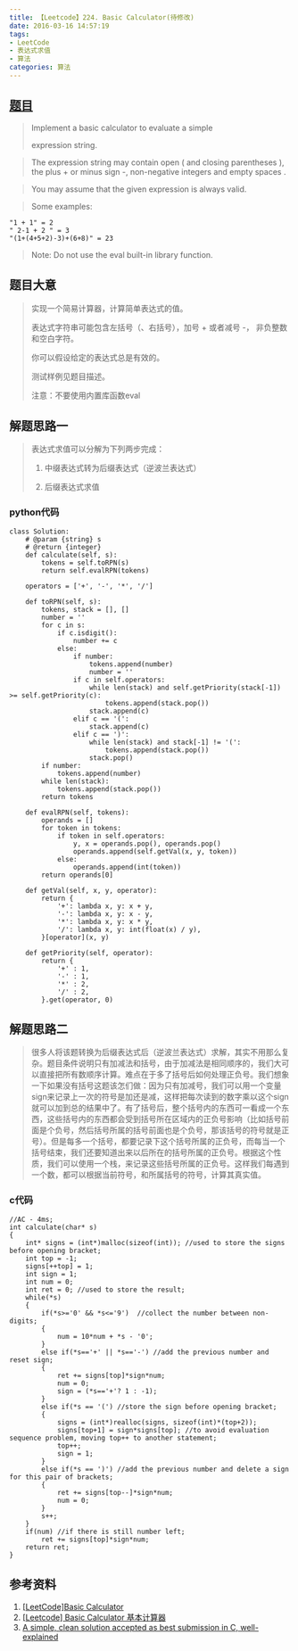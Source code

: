 ```yaml
---
title: 【Leetcode】224. Basic Calculator(待修改)
date: 2016-03-16 14:57:19
tags: 
- LeetCode
- 表达式求值
- 算法
categories: 算法
---
```



## [题目](https://leetcode.com/problems/basic-calculator/) ##
> Implement a basic calculator to evaluate a simple 
> 
> expression string.

> The expression string may contain open ( and closing parentheses ), the plus + or minus sign -, non-negative integers and empty spaces .

> You may assume that the given expression is always valid.



> Some examples:
> 
	"1 + 1" = 2
	" 2-1 + 2 " = 3
	"(1+(4+5+2)-3)+(6+8)" = 23


> Note: Do not use the eval built-in library function.

## 题目大意 ##
> 实现一个简易计算器，计算简单表达式的值。
> 
> 表达式字符串可能包含左括号（、右括号），加号 +  或者减号 -， 非负整数和空白字符。
> 
> 你可以假设给定的表达式总是有效的。
> 
> 测试样例见题目描述。
> 
> 注意：不要使用内置库函数eval

## 解题思路一 ##

> 表达式求值可以分解为下列两步完成：
> 
> 1. 中缀表达式转为后缀表达式（逆波兰表达式）
> 
> 2. 后缀表达式求值

### python代码 ###

	class Solution:
	    # @param {string} s
	    # @return {integer}
	    def calculate(self, s):
	        tokens = self.toRPN(s)
	        return self.evalRPN(tokens)
	
	    operators = ['+', '-', '*', '/']
	
	    def toRPN(self, s):
	        tokens, stack = [], []
	        number = ''
	        for c in s:
	            if c.isdigit():
	                number += c
	            else:
	                if number:
	                    tokens.append(number)
	                    number = ''
	                if c in self.operators:
	                    while len(stack) and self.getPriority(stack[-1]) >= self.getPriority(c):
	                        tokens.append(stack.pop())
	                    stack.append(c)
	                elif c == '(':
	                    stack.append(c)
	                elif c == ')':
	                    while len(stack) and stack[-1] != '(':
	                        tokens.append(stack.pop())
	                    stack.pop()
	        if number:
	            tokens.append(number)
	        while len(stack):
	            tokens.append(stack.pop())
	        return tokens
	
	    def evalRPN(self, tokens):
	        operands = []
	        for token in tokens:
	            if token in self.operators:
	                y, x = operands.pop(), operands.pop()
	                operands.append(self.getVal(x, y, token))
	            else:
	                operands.append(int(token))
	        return operands[0]
	    
	    def getVal(self, x, y, operator):
	        return {
	            '+': lambda x, y: x + y,
	            '-': lambda x, y: x - y,
	            '*': lambda x, y: x * y,
	            '/': lambda x, y: int(float(x) / y),
	        }[operator](x, y)
	
	    def getPriority(self, operator):
	        return {
	            '+' : 1,
	            '-' : 1,
	            '*' : 2,
	            '/' : 2,
	        }.get(operator, 0)

## 解题思路二 ##
> 很多人将该题转换为后缀表达式后（逆波兰表达式）求解，其实不用那么复杂。题目条件说明只有加减法和括号，由于加减法是相同顺序的，我们大可以直接把所有数顺序计算。难点在于多了括号后如何处理正负号。我们想象一下如果没有括号这题该怎们做：因为只有加减号，我们可以用一个变量sign来记录上一次的符号是加还是减，这样把每次读到的数字乘以这个sign就可以加到总的结果中了。有了括号后，整个括号内的东西可一看成一个东西，这些括号内的东西都会受到括号所在区域内的正负号影响（比如括号前面是个负号，然后括号所属的括号前面也是个负号，那该括号的符号就是正号）。但是每多一个括号，都要记录下这个括号所属的正负号，而每当一个括号结束，我们还要知道出来以后所在的括号所属的正负号。根据这个性质，我们可以使用一个栈，来记录这些括号所属的正负号。这样我们每遇到一个数，都可以根据当前符号，和所属括号的符号，计算其真实值。

### c代码 ###

	//AC - 4ms;
	int calculate(char* s)
	{
	    int* signs = (int*)malloc(sizeof(int)); //used to store the signs before opening bracket;
	    int top = -1;
	    signs[++top] = 1;
	    int sign = 1;
	    int num = 0;
	    int ret = 0; //used to store the result;
	    while(*s)
	    {
	        if(*s>='0' && *s<='9')  //collect the number between non-digits;
	        {
	            num = 10*num + *s - '0';
	        }
	        else if(*s=='+' || *s=='-') //add the previous number and reset sign;
	        {
	            ret += signs[top]*sign*num;
	            num = 0;
	            sign = (*s=='+'? 1 : -1);
	        }
	        else if(*s == '(') //store the sign before opening bracket;
	        {
	            signs = (int*)realloc(signs, sizeof(int)*(top+2));
	            signs[top+1] = sign*signs[top]; //to avoid evaluation sequence problem, moving top++ to another statement;
	            top++;
	            sign = 1;
	        }
	        else if(*s == ')') //add the previous number and delete a sign for this pair of brackets;
	        {
	            ret += signs[top--]*sign*num;
	            num = 0;
	        }
	        s++;
	    }
	    if(num) //if there is still number left;
	        ret += signs[top]*sign*num;
	    return ret;
	}



## 参考资料 ##
1. [[LeetCode]Basic Calculator](http://bookshadow.com/weblog/2015/06/09/leetcode-basic-calculator/)
2. [[Leetcode] Basic Calculator 基本计算器](https://segmentfault.com/a/1190000003796804)
3. [A simple, clean solution accepted as best submission in C, well-explained](https://leetcode.com/discuss/89418/simple-clean-solution-accepted-submission-well-explained)